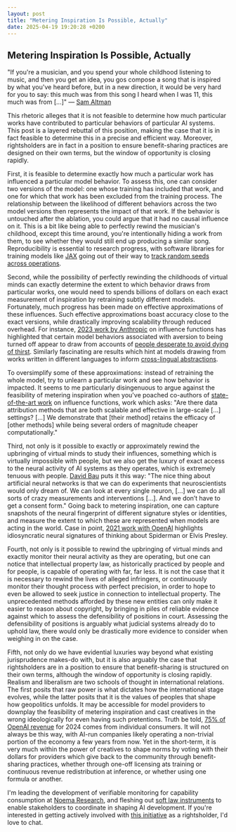 ```yaml
---
layout: post
title: "Metering Inspiration Is Possible, Actually"
date: 2025-04-19 19:20:28 +0200
---
```


## Metering Inspiration Is Possible, Actually

"If you're a musician, and you spend your whole childhood listening to music, and then you get an idea, you gos compose a song that is inspired by what you've heard before, but in a new direction, it would be very hard for you to say: this much was from this song I heard when I was 11, this much was from [...]" — [Sam Altman](https://www.youtube.com/live/5MWT_doo68k?feature=shared&t=398)

This rhetoric alleges that it is not feasible to determine how much particular works have contributed to particular behaviors of particular AI systems. This post is a layered rebuttal of this position, making the case that it is in fact feasible to determine this in a precise and efficient way. Moreover, rightsholders are in fact in a position to ensure benefit-sharing practices are designed on their own terms, but the window of opportunity is closing rapidly.

First, it is feasible to determine exactly how much a particular work has influenced a particular model behavior. To assess this, one can consider two versions of the model: one whose training has included that work, and one for which that work has been excluded from the training process. The relationship between the likelihood of different behaviors across the two model versions then represents the impact of that work. If the behavior is untouched after the ablation, you could argue that it had no causal influence on it. This is a bit like being able to perfectly rewind the musician's childhood, except this time around, you're intentionally hiding a work from them, to see whether they would still end up producing a similar song. Reproducibility is essential to research progress, with software libraries for training models like [JAX](https://docs.jax.dev/en/latest/index.html) going out of their way to [track random seeds across operations](https://docs.jax.dev/en/latest/random-numbers.html#random-numbers-in-jax).

Second, while the possibility of perfectly rewinding the childhoods of virtual minds can exactly determine the extent to which behavior draws from particular works, one would need to spends billions of dollars on each exact measurement of inspiration by retraining subtly different models. Fortunately, much progress has been made on effective approximations of these influences. Such effective approximations boast accuracy close to the exact versions, while drastically improving scalability through reduced overhead. For instance, [2023 work by Anthropic](https://arxiv.org/pdf/2308.03296) on influence functions has highlighted that certain model behaviors associated with aversion to being turned off appear to draw from accounts of [people desperate to avoid dying of thirst](https://arxiv.org/pdf/2308.03296#page=56). Similarly fascinating are results which hint at models drawing from works written in different languages to inform [cross-lingual abstractions](https://arxiv.org/pdf/2308.03296#page=35).

To oversimplify some of these approximations: instead of retraining the whole model, try to unlearn a particular work and see how behavior is impacted. It seems to me particularly disingenuous to argue against the feasibility of metering inspiration when you've poached co-authors of [state-of-the-art work](https://arxiv.org/pdf/2303.14186) on influence functions, work which asks: "Are there data attribution methods that are both scalable and effective in large-scale [...] settings? [...] We demonstrate that [their method] retains the efficacy of [other methods] while being several orders of magnitude cheaper computationally."

Third, not only is it possible to exactly or approximately rewind the upbringing of virtual minds to study their influences, something which is virtually impossible with people, but we also get the luxury of exact access to the neural activity of AI systems as they operates, which is extremely tenuous with people. [David Bau](https://www.nature.com/articles/d41586-024-01314-y) puts it this way: "The nice thing about artificial neural networks is that we can do experiments that neuroscientists would only dream of. We can look at every single neuron, [...] we can do all sorts of crazy measurements and interventions [...]. And we don’t have to get a consent form." Going back to metering inspiration, one can capture snapshots of the neural fingerprint of different signature styles or identities, and measure the extent to which these are represented when models are acting in the world. Case in point, [2021 work with OpenAI](https://distill.pub/2021/multimodal-neurons/) highlights idiosyncratic neural signatures of thinking about Spiderman or Elvis Presley.

Fourth, not only is it possible to rewind the upbringing of virtual minds and exactly monitor their neural activity as they are operating, but one can notice that intellectual property law, as historically practiced by people and for people, is capable of operating with far, far less. It is not the case that it is necessary to rewind the lives of alleged infringers, or continuously monitor their thought process with perfect precision, in order to hope to even be allowed to seek justice in connection to intellectual property. The unprecedented methods afforded by these new entities can only make it easier to reason about copyright, by bringing in piles of reliable evidence against which to assess the defensibility of positions in court. Assessing the defensibility of positions is arguably what judicial systems already do to uphold law, there would only be drastically more evidence to consider when weighing in on the case.

Fifth, not only do we have evidential luxuries way beyond what existing jurisprudence makes-do with, but it is also arguably the case that rightsholders are in a position to ensure that benefit-sharing is structured on their own terms, although the window of opportunity is closing rapidly. Realism and liberalism are two schools of thought in international relations. The first posits that raw power is what dictates how the international stage evolves, while the latter posits that it is the values of peoples that shape how geopolitics unfolds. It may be accessible for model providers to downplay the feasibility of metering inspiration and cast creatives in the wrong ideologically for even having such pretentions. Truth be told, [75% of OpenAI revenue](https://www.bloomberg.com/news/articles/2024-10-28/openai-cfo-says-75-of-its-revenue-comes-from-paying-consumers) for 2024 comes from individual consumers. It will not always be this way, with AI-run companies likely operating a non-trivial portion of the economy a few years from now. Yet in the short-term, it is very much within the power of creatives to shape norms by voting with their dollars for providers which give back to the community through benefit-sharing practices, whether through one-off licensing ats training or continuous revenue redistribution at inference, or whether using one formula or another.

I'm leading the development of verifiable monitoring for capability consumption at [Noema Research](https://noemaresearch.com/blog/virtual-diplomacy), and fleshing out [soft law instruments](https://virtuality.network/) to enable stakeholders to coordinate in shaping AI development. If you're interested in getting actively involved with [this initiative](https://virtuality.network/) as a rightsholder, I'd love to chat.

